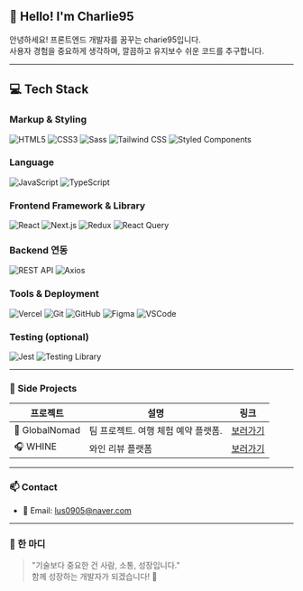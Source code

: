 ## 👋 Hello! I'm Charlie95

안녕하세요! 프론트엔드 개발자를 꿈꾸는 charie95입니다.  
사용자 경험을 중요하게 생각하며, 깔끔하고 유지보수 쉬운 코드를 추구합니다.

---

## 💻 Tech Stack

### Markup & Styling
![HTML5](https://img.shields.io/badge/HTML5-E34F26?style=flat&logo=html5&logoColor=white)
![CSS3](https://img.shields.io/badge/CSS3-1572B6?style=flat&logo=css3&logoColor=white)
![Sass](https://img.shields.io/badge/Sass-CC6699?style=flat&logo=sass&logoColor=white)
![Tailwind CSS](https://img.shields.io/badge/TailwindCSS-06B6D4?style=flat&logo=tailwindcss&logoColor=white)
![Styled Components](https://img.shields.io/badge/Styled--Components-DB7093?style=flat&logo=styled-components&logoColor=white)

### Language
![JavaScript](https://img.shields.io/badge/JavaScript-F7DF1E?style=flat&logo=javascript&logoColor=black)
![TypeScript](https://img.shields.io/badge/TypeScript-3178C6?style=flat&logo=typescript&logoColor=white)

### Frontend Framework & Library
![React](https://img.shields.io/badge/React-61DAFB?style=flat&logo=react&logoColor=black)
![Next.js](https://img.shields.io/badge/Next.js-000000?style=flat&logo=nextdotjs)
![Redux](https://img.shields.io/badge/Redux-764ABC?style=flat&logo=redux&logoColor=white)
![React Query](https://img.shields.io/badge/React_Query-FF4154?style=flat&logo=reactquery&logoColor=white)

### Backend 연동
![REST API](https://img.shields.io/badge/REST%20API-005571?style=flat)
![Axios](https://img.shields.io/badge/Axios-5A29E4?style=flat)

### Tools & Deployment
![Vercel](https://img.shields.io/badge/Vercel-000000?style=flat&logo=vercel&logoColor=white)
![Git](https://img.shields.io/badge/Git-F05032?style=flat&logo=git&logoColor=white)
![GitHub](https://img.shields.io/badge/GitHub-181717?style=flat&logo=github&logoColor=white)
![Figma](https://img.shields.io/badge/Figma-F24E1E?style=flat&logo=figma&logoColor=white)
![VSCode](https://img.shields.io/badge/VS_Code-007ACC?style=flat&logo=visual-studio-code&logoColor=white)

### Testing (optional)
![Jest](https://img.shields.io/badge/Jest-C21325?style=flat&logo=jest&logoColor=white)
![Testing Library](https://img.shields.io/badge/Testing--Library-E33332?style=flat&logo=testing-library&logoColor=white)

---

### 🧩 Side Projects

| 프로젝트 | 설명 | 링크 |
|----------|------|------|
| 🧭 GlobalNomad | 팀 프로젝트. 여행 체험 예약 플랫폼. | [보러가기](https://github.com/charie95/globalnomad-myver) |
| 🎧 WHINE | 와인 리뷰 플랫폼 | [보러가기](https://github.com/charie95/WHINE) |

---

### 📫 Contact

- 📮 Email: lus0905@naver.com  
---

### 📌 한 마디

> "기술보다 중요한 건 사람, 소통, 성장입니다."  
> 함께 성장하는 개발자가 되겠습니다! 🌱
